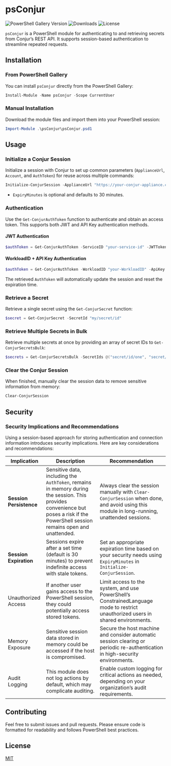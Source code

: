 # psConjur

![PowerShell Gallery Version](https://img.shields.io/powershellgallery/v/psConjur) ![Downloads](https://img.shields.io/powershellgallery/dt/psConjur) ![License](https://img.shields.io/github/license/infamousjoeg/psConjur)

`psConjur` is a PowerShell module for authenticating to and retrieving secrets from Conjur’s REST API. It supports session-based authentication to streamline repeated requests.

## Installation

### From PowerShell Gallery

You can install `psConjur` directly from the PowerShell Gallery:

```powershell
Install-Module -Name psConjur -Scope CurrentUser
```

### Manual Installation

Download the module files and import them into your PowerShell session:

```powershell
Import-Module .\psConjur\psConjur.psd1
```

## Usage

### Initialize a Conjur Session

Initialize a session with Conjur to set up common parameters (`ApplianceUrl`, `Account`, and `AuthToken`) for reuse across multiple commands:

```powershell
Initialize-ConjurSession -ApplianceUrl "https://your-conjur-appliance.com/api" -Account "conjur" -AuthToken "your-auth-token" -ExpiryMinutes 30
```

* `ExpiryMinutes` is optional and defaults to 30 minutes.

### Authentication

Use the `Get-ConjurAuthToken` function to authenticate and obtain an access token. This supports both JWT and API Key authentication methods.

#### JWT Authentication

```powershell
$authToken = Get-ConjurAuthToken -ServiceID "your-service-id" -JWTToken "your-jwt-token"
```

#### WorkloadID + API Key Authentication

```powershell
$authToken = Get-ConjurAuthToken -WorkloadID "your-WorkloadID" -ApiKey "your-api-key"
```

The retrieved `AuthToken` will automatically update the session and reset the expiration time.

### Retrieve a Secret

Retrieve a single secret using the `Get-ConjurSecret` function:

```powershell
$secret = Get-ConjurSecret -SecretId "my/secret/id"
```

### Retrieve Multiple Secrets in Bulk

Retrieve multiple secrets at once by providing an array of secret IDs to `Get-ConjurSecretsBulk`:

```powershell
$secrets = Get-ConjurSecretsBulk -SecretIds @("secret/id/one", "secret/id/two")
```

### Clear the Conjur Session

When finished, manually clear the session data to remove sensitive information from memory:

```powershell
Clear-ConjurSession
```

## Security

### Security Implications and Recommendations

Using a session-based approach for storing authentication and connection information introduces security implications. Here are key considerations and recommendations:

|Implication|Description|Recommendation|
|---|---|---|
|**Session Persistence**|Sensitive data, including the `AuthToken`, remains in memory during the session. This provides convenience but poses a risk if the PowerShell session remains open and unattended.|Always clear the session manually with `Clear-ConjurSession` when done, and avoid using this module in long-running, unattended sessions.|
|**Session Expiration**|Sessions expire after a set time (default is 30 minutes) to prevent indefinite access with stale tokens.|Set an appropriate expiration time based on your security needs using `ExpiryMinutes` in `Initialize-ConjurSession`.|
|Unauthorized Access|If another user gains access to the PowerShell session, they could potentially access stored tokens.|Limit access to the system, and use PowerShell’s ConstrainedLanguage mode to restrict unauthorized users in shared environments.|
|Memory Exposure|Sensitive session data stored in memory could be accessed if the host is compromised.|Secure the host machine and consider automatic session clearing or periodic re-authentication in high-security environments.|
|Audit Logging|This module does not log actions by default, which may complicate auditing.|Enable custom logging for critical actions as needed, depending on your organization’s audit requirements.|

## Contributing

Feel free to submit issues and pull requests. Please ensure code is formatted for readability and follows PowerShell best practices.

## License

[MIT](LICENSE)
